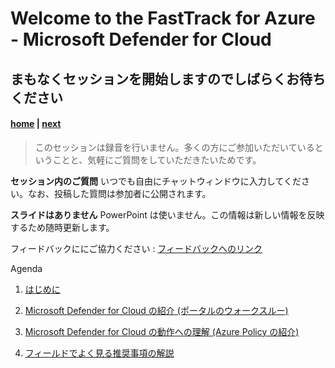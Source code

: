 # Welcome to the FastTrack for Azure - Microsoft Defender for Cloud
## まもなくセッションを開始しますのでしばらくお待ちください

#### [home](./welcome.md)  | [next](./Pre-requisites.md)

>このセッションは録音を行いません。多くの方にご参加いただいているということと、気軽にご質問をしていただきたいためです。

**セッション内のご質問** いつでも自由にチャットウィンドウに入力してください。なお、投稿した質問は参加者に公開されます。


**スライドはありません** PowerPoint は使いません。この情報は新しい情報を反映するため随時更新します。


フィードバックににご協力ください : [フィードバックへのリンク](https://forms.office.com/r/urDKjKyYin)

Agenda
1. [はじめに](./Pre-requisites.md)

2. [Microsoft Defender for Cloud の紹介 (ポータルのウォークスルー)](https://portal.azure.com/#blade/Microsoft_Azure_Security/SecurityMenuBlade/0)

3. [Microsoft Defender for Cloud の動作への理解 (Azure Policy の紹介)](https://portal.azure.com/#blade/Microsoft_Azure_Security/SecurityMenuBlade/0)

4. [フィールドでよく見る推奨事項の解説](./findings.md)
